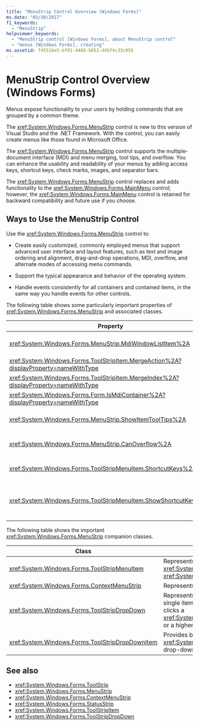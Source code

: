 ```yaml
---
title: "MenuStrip Control Overview (Windows Forms)"
ms.date: "03/30/2017"
f1_keywords: 
  - "MenuStrip"
helpviewer_keywords: 
  - "MenuStrip control [Windows Forms], about MenuStrip control"
  - "menus [Windows Forms], creating"
ms.assetid: f45516e5-bf01-4468-b851-d45f4c33c055
---
```

# MenuStrip Control Overview (Windows Forms)
Menus expose functionality to your users by holding commands that are grouped by a common theme.  
  
 The <xref:System.Windows.Forms.MenuStrip> control is new to this version of Visual Studio and the .NET Framework. With the control, you can easily create menus like those found in Microsoft Office.  
  
 The <xref:System.Windows.Forms.MenuStrip> control supports the multiple-document interface (MDI) and menu merging, tool tips, and overflow. You can enhance the usability and readability of your menus by adding access keys, shortcut keys, check marks, images, and separator bars.  
  
 The <xref:System.Windows.Forms.MenuStrip> control replaces and adds functionality to the <xref:System.Windows.Forms.MainMenu> control; however, the <xref:System.Windows.Forms.MainMenu> control is retained for backward compatibility and future use if you choose.  
  
## Ways to Use the MenuStrip Control  
 Use the <xref:System.Windows.Forms.MenuStrip> control to:  
  
-   Create easily customized, commonly employed menus that support advanced user interface and layout features, such as text and image ordering and alignment, drag-and-drop operations, MDI, overflow, and alternate modes of accessing menu commands.  
  
-   Support the typical appearance and behavior of the operating system.  
  
-   Handle events consistently for all containers and contained items, in the same way you handle events for other controls.  
  
 The following table shows some particularly important properties of <xref:System.Windows.Forms.MenuStrip> and associated classes.  
  
|Property|Description|  
|--------------|-----------------|  
|<xref:System.Windows.Forms.MenuStrip.MdiWindowListItem%2A>|Gets or sets the <xref:System.Windows.Forms.ToolStripMenuItem> that is used to display a list of MDI child forms.|  
|<xref:System.Windows.Forms.ToolStripItem.MergeAction%2A?displayProperty=nameWithType>|Gets or sets how child menus are merged with parent menus in MDI applications.|  
|<xref:System.Windows.Forms.ToolStripItem.MergeIndex%2A?displayProperty=nameWithType>|Gets or sets the position of a merged item within a menu in MDI applications.|  
|<xref:System.Windows.Forms.Form.IsMdiContainer%2A?displayProperty=nameWithType>|Gets or sets a value indicating whether the form is a container for MDI child forms.|  
|<xref:System.Windows.Forms.MenuStrip.ShowItemToolTips%2A>|Gets or sets a value indicating whether tool tips are shown for the <xref:System.Windows.Forms.MenuStrip>.|  
|<xref:System.Windows.Forms.MenuStrip.CanOverflow%2A>|Gets or sets a value indicating whether the <xref:System.Windows.Forms.MenuStrip> supports overflow functionality.|  
|<xref:System.Windows.Forms.ToolStripMenuItem.ShortcutKeys%2A>|Gets or sets the shortcut keys associated with the <xref:System.Windows.Forms.ToolStripMenuItem>.|  
|<xref:System.Windows.Forms.ToolStripMenuItem.ShowShortcutKeys%2A>|Gets or sets a value indicating whether the shortcut keys that are associated with the <xref:System.Windows.Forms.ToolStripMenuItem> are displayed next to the <xref:System.Windows.Forms.ToolStripMenuItem>.|  
  
 The following table shows the important <xref:System.Windows.Forms.MenuStrip> companion classes.  
  
|Class|Description|  
|-----------|-----------------|  
|<xref:System.Windows.Forms.ToolStripMenuItem>|Represents a selectable option displayed on a <xref:System.Windows.Forms.MenuStrip> or <xref:System.Windows.Forms.ContextMenuStrip>.|  
|<xref:System.Windows.Forms.ContextMenuStrip>|Represents a shortcut menu.|  
|<xref:System.Windows.Forms.ToolStripDropDown>|Represents a control that allows the user to select a single item from a list that is displayed when the user clicks a <xref:System.Windows.Forms.ToolStripDropDownButton> or a higher-level menu item.|  
|<xref:System.Windows.Forms.ToolStripDropDownItem>|Provides basic functionality for controls derived from <xref:System.Windows.Forms.ToolStripItem> that display drop-down items when clicked.|  
  
## See also

- <xref:System.Windows.Forms.ToolStrip>
- <xref:System.Windows.Forms.MenuStrip>
- <xref:System.Windows.Forms.ContextMenuStrip>
- <xref:System.Windows.Forms.StatusStrip>
- <xref:System.Windows.Forms.ToolStripItem>
- <xref:System.Windows.Forms.ToolStripDropDown>
